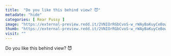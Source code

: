 ```yaml
---
title:  "Do you like this behind view? 😈"
metadate: "hide"
categories: [ Rear Pussy ]
image: "https://external-preview.redd.it/2VNIOrRGbCvoS-w_rWAyBaKuyCeBowRr8xB5C6Aq4t8.jpg?auto=webp&s=618e6be3348df27a5b0b2e25f78a7c13ac603432"
thumb: "https://external-preview.redd.it/2VNIOrRGbCvoS-w_rWAyBaKuyCeBowRr8xB5C6Aq4t8.jpg?width=960&crop=smart&auto=webp&s=3f510be5ad684043ef78e0135bdd8c3adcedf6cb"
visit: ""
---
```

Do you like this behind view? 😈
